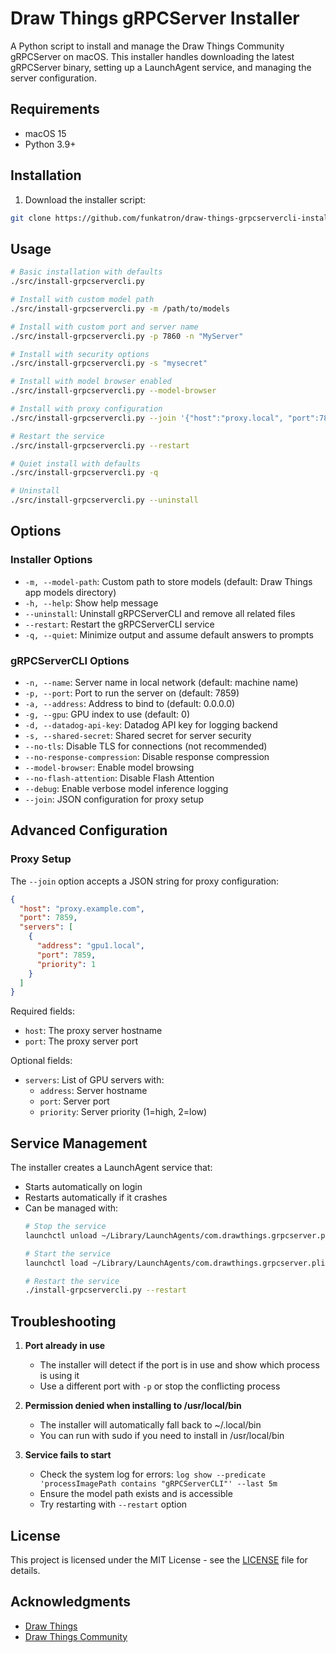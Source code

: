 # Draw Things gRPCServer Installer

A Python script to install and manage the Draw Things Community gRPCServer on macOS. This installer handles downloading the latest gRPCServer binary, setting up a LaunchAgent service, and managing the server configuration.

## Requirements

- macOS 15
- Python 3.9+

## Installation

1. Download the installer script:
```bash
git clone https://github.com/funkatron/draw-things-grpcservercli-installer.git
```

## Usage

```bash
# Basic installation with defaults
./src/install-grpcservercli.py

# Install with custom model path
./src/install-grpcservercli.py -m /path/to/models

# Install with custom port and server name
./src/install-grpcservercli.py -p 7860 -n "MyServer"

# Install with security options
./src/install-grpcservercli.py -s "mysecret"

# Install with model browser enabled
./src/install-grpcservercli.py --model-browser

# Install with proxy configuration
./src/install-grpcservercli.py --join '{"host":"proxy.local", "port":7859}'

# Restart the service
./src/install-grpcservercli.py --restart

# Quiet install with defaults
./src/install-grpcservercli.py -q

# Uninstall
./src/install-grpcservercli.py --uninstall
```

## Options

### Installer Options
- `-m, --model-path`: Custom path to store models (default: Draw Things app models directory)
- `-h, --help`: Show help message
- `--uninstall`: Uninstall gRPCServerCLI and remove all related files
- `--restart`: Restart the gRPCServerCLI service
- `-q, --quiet`: Minimize output and assume default answers to prompts

### gRPCServerCLI Options
- `-n, --name`: Server name in local network (default: machine name)
- `-p, --port`: Port to run the server on (default: 7859)
- `-a, --address`: Address to bind to (default: 0.0.0.0)
- `-g, --gpu`: GPU index to use (default: 0)
- `-d, --datadog-api-key`: Datadog API key for logging backend
- `-s, --shared-secret`: Shared secret for server security
- `--no-tls`: Disable TLS for connections (not recommended)
- `--no-response-compression`: Disable response compression
- `--model-browser`: Enable model browsing
- `--no-flash-attention`: Disable Flash Attention
- `--debug`: Enable verbose model inference logging
- `--join`: JSON configuration for proxy setup

## Advanced Configuration

### Proxy Setup
The `--join` option accepts a JSON string for proxy configuration:
```json
{
  "host": "proxy.example.com",
  "port": 7859,
  "servers": [
    {
      "address": "gpu1.local",
      "port": 7859,
      "priority": 1
    }
  ]
}
```

Required fields:
- `host`: The proxy server hostname
- `port`: The proxy server port

Optional fields:
- `servers`: List of GPU servers with:
  - `address`: Server hostname
  - `port`: Server port
  - `priority`: Server priority (1=high, 2=low)

## Service Management

The installer creates a LaunchAgent service that:
- Starts automatically on login
- Restarts automatically if it crashes
- Can be managed with:
  ```bash
  # Stop the service
  launchctl unload ~/Library/LaunchAgents/com.drawthings.grpcserver.plist

  # Start the service
  launchctl load ~/Library/LaunchAgents/com.drawthings.grpcserver.plist

  # Restart the service
  ./install-grpcservercli.py --restart
  ```

## Troubleshooting

1. **Port already in use**
   - The installer will detect if the port is in use and show which process is using it
   - Use a different port with `-p` or stop the conflicting process

2. **Permission denied when installing to /usr/local/bin**
   - The installer will automatically fall back to ~/.local/bin
   - You can run with sudo if you need to install in /usr/local/bin

3. **Service fails to start**
   - Check the system log for errors: `log show --predicate 'processImagePath contains "gRPCServerCLI"' --last 5m`
   - Ensure the model path exists and is accessible
   - Try restarting with `--restart` option

## License

This project is licensed under the MIT License - see the [LICENSE](LICENSE) file for details.

## Acknowledgments

- [Draw Things](https://drawthings.ai/)
- [Draw Things Community](https://github.com/drawthingsai/draw-things-community)